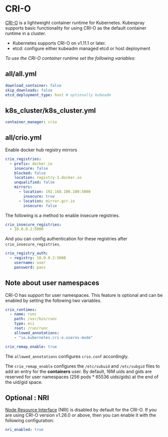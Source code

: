 # CRI-O

[CRI-O] is a lightweight container runtime for Kubernetes.
Kubespray supports basic functionality for using CRI-O as the default container runtime in a cluster.

* Kubernetes supports CRI-O on v1.11.1 or later.
* etcd: configure either kubeadm managed etcd or host deployment

_To use the CRI-O container runtime set the following variables:_

## all/all.yml

```yaml
download_container: false
skip_downloads: false
etcd_deployment_type: host # optionally kubeadm
```

## k8s_cluster/k8s_cluster.yml

```yaml
container_manager: crio
```

## all/crio.yml

Enable docker hub registry mirrors

```yaml
crio_registries:
  - prefix: docker.io
    insecure: false
    blocked: false
    location: registry-1.docker.io
    unqualified: false
    mirrors:
      - location: 192.168.100.100:5000
        insecure: true
      - location: mirror.gcr.io
        insecure: false
```

[CRI-O]: https://cri-o.io/

The following is a method to enable insecure registries.

```yaml
crio_insecure_registries:
  - 10.0.0.2:5000
```

And you can config authentication for these registries after `crio_insecure_registries`.

```yaml
crio_registry_auth:
  - registry: 10.0.0.2:5000
    username: user
    password: pass
```

## Note about user namespaces

CRI-O has support for user namespaces. This feature is optional and can be enabled by setting the following two variables.

```yaml
crio_runtimes:
  - name: runc
    path: /usr/bin/runc
    type: oci
    root: /run/runc
    allowed_annotations:
    - "io.kubernetes.cri-o.userns-mode"

crio_remap_enable: true
```

The `allowed_annotations` configures `crio.conf` accordingly.

The `crio_remap_enable` configures the `/etc/subuid` and `/etc/subgid` files to add an entry for the **containers** user.
By default, 16M uids and gids are reserved for user namespaces (256 pods * 65536 uids/gids) at the end of the uid/gid space.

## Optional : NRI

[Node Resource Interface](https://github.com/containerd/nri) (NRI) is disabled by default for the CRI-O. If you
are using CRI-O version v1.26.0 or above, then you can enable it with the
following configuration:

```yaml
nri_enabled: true
```
